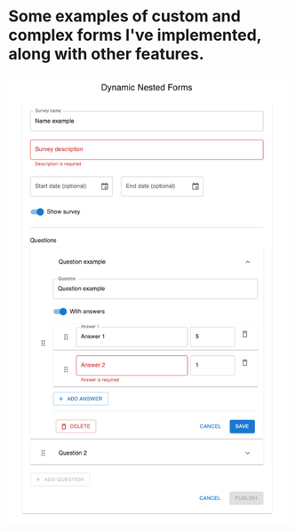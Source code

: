 # Some examples of custom and complex forms I've implemented, along with other features.

![Dynamic Nested Forms](./public/dynamic-nested-forms.png)
